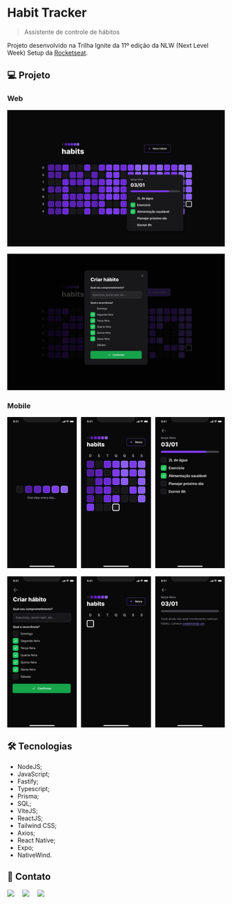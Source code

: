 # Habit Tracker

> Assistente de controle de hábitos

Projeto desenvolvido na Trilha Ignite da 11º edição da NLW (Next Level Week) Setup da [Rocketseat](https://www.rocketseat.com.br/).

## 💻 Projeto

### Web

![Layout Web - Home](./assets/web/home.png)

![Layout Web - Novo Hábito](./assets/web/new-habit.png)

### Mobile

<div style="display: flex; margin-bottom: 2vw;">
    <img src="./assets/mobile/splash.png" alt="Layout Mobile - Carregando" width="32%" style="margin-right: 2%">
    <img src="./assets/mobile/home.png" alt="Layout Mobile - Home" width="32%" style="margin-right: 2%">
    <img src="./assets/mobile/specific-day.png" alt="Layout Mobile - Dia específico" width="32%">
</div>

<div style="display: flex;">
    <img src="./assets/mobile/new-habit.png" alt="Layout Mobile - Novo Hábito" width="32%" style="margin-right: 2%">
    <img src="./assets/mobile/home-no-history.png" alt="Layout Mobile - Home sem histórico" width="32%" style="margin-right: 2%">
    <img src="./assets/mobile/specific-day-no-habits.png" alt="Layout Mobile - Dia específico sem histórico" width="32%">
</div>

## 🛠️ Tecnologias

- NodeJS;
- JavaScript;
- Fastify;
- Typescript;
- Prisma;
- SQL;
- ViteJS;
- ReactJS;
- Tailwind CSS;
- Axios;
- React Native;
- Expo;
- NativeWind.

## 💜 Contato

<div style="display: flex;">
    <a href="https://www.linkedin.com/in/madalena-machado-rocha/" target="_blank"><img src="https://img.shields.io/badge/-LinkedIn-%230077B5?style=for-the-badge&logo=linkedin&logoColor=white" style="margin-right: 2vw" target="_blank"></a>
    <a href="mailto:rochamada1997m@gmail.com"><img src="https://img.shields.io/badge/-Gmail-%23333?style=for-the-badge&logo=gmail&logoColor=white" style="margin-right: 2vw" target="_blank"></a>
    <a href="http://discordapp.com/users/827312692905377802" target="_blank"><img src="https://img.shields.io/badge/Discord-7289DA?style=for-the-badge&logo=discord&logoColor=white" target="_blank"></a>
</div>